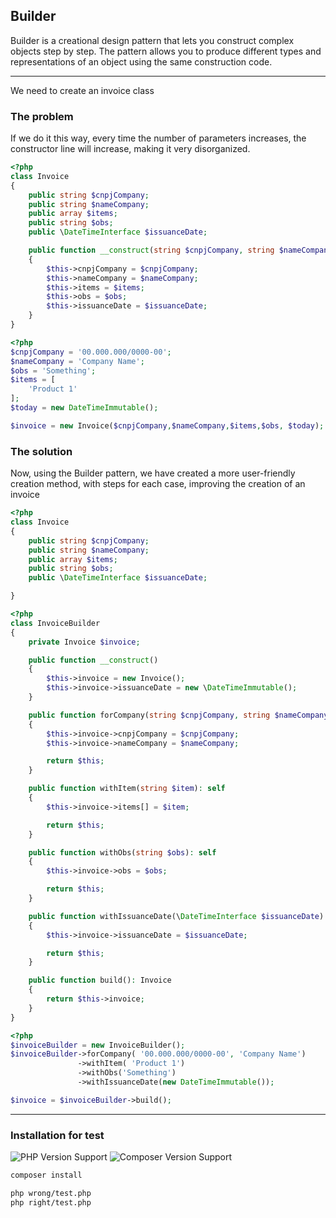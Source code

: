 ## Builder

Builder is a creational design pattern that lets you construct complex objects step by step. The pattern allows you to produce different types and representations of an object using the same construction code.

-----

We need to create an invoice class

### The problem

If we do it this way, every time the number of parameters increases, the constructor line will increase, making it very disorganized.

```php
<?php
class Invoice
{
    public string $cnpjCompany;
    public string $nameCompany;
    public array $items;
    public string $obs;
    public \DateTimeInterface $issuanceDate;

    public function __construct(string $cnpjCompany, string $nameCompany, array $items, string $obs, \DateTimeInterface $issuanceDate)
    {
        $this->cnpjCompany = $cnpjCompany;
        $this->nameCompany = $nameCompany;
        $this->items = $items;
        $this->obs = $obs;
        $this->issuanceDate = $issuanceDate;
    }
}
```
```php
<?php
$cnpjCompany = '00.000.000/0000-00';
$nameCompany = 'Company Name';
$obs = 'Something';
$items = [
    'Product 1'
];
$today = new DateTimeImmutable();

$invoice = new Invoice($cnpjCompany,$nameCompany,$items,$obs, $today);
```

### The solution

Now, using the Builder pattern, we have created a more user-friendly creation method, with steps for each case, improving the creation of an invoice

```php
<?php
class Invoice
{
    public string $cnpjCompany;
    public string $nameCompany;
    public array $items;
    public string $obs;
    public \DateTimeInterface $issuanceDate;

}
```
```php
<?php
class InvoiceBuilder
{
    private Invoice $invoice;

    public function __construct()
    {
        $this->invoice = new Invoice();
        $this->invoice->issuanceDate = new \DateTimeImmutable();
    }

    public function forCompany(string $cnpjCompany, string $nameCompany): self
    {
        $this->invoice->cnpjCompany = $cnpjCompany;
        $this->invoice->nameCompany = $nameCompany;

        return $this;
    }

    public function withItem(string $item): self
    {
        $this->invoice->items[] = $item;

        return $this;
    }

    public function withObs(string $obs): self
    {
        $this->invoice->obs = $obs;

        return $this;
    }

    public function withIssuanceDate(\DateTimeInterface $issuanceDate): self
    {
        $this->invoice->issuanceDate = $issuanceDate;

        return $this;
    }

    public function build(): Invoice
    {
        return $this->invoice;
    }
}
```
```php
<?php
$invoiceBuilder = new InvoiceBuilder();
$invoiceBuilder->forCompany( '00.000.000/0000-00', 'Company Name')
               ->withItem( 'Product 1')
               ->withObs('Something')
               ->withIssuanceDate(new DateTimeImmutable());

$invoice = $invoiceBuilder->build();
```

-----

### Installation for test

![PHP Version Support](https://img.shields.io/badge/php-7.4%2B-brightgreen.svg?style=flat-square) ![Composer Version Support](https://img.shields.io/badge/composer-2.2.9%2B-brightgreen.svg?style=flat-square)

```bash
composer install
```

```bash
php wrong/test.php
php right/test.php
```